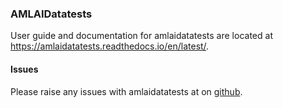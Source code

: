 ### AMLAIDatatests

User guide and documentation for amlaidatatests are located at https://amlaidatatests.readthedocs.io/en/latest/.

#### Issues

Please raise any issues with amlaidatatests at on [github](https://github.com/ground-truth-ai/amlaidatatests/issues).
